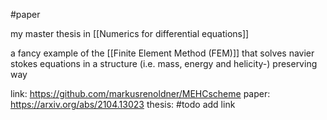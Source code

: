 #paper 


my master thesis in [[Numerics for differential equations]]

a fancy example of the [[Finite Element Method (FEM)]]
that solves navier stokes equations in a structure (i.e. mass, energy and helicity-) preserving way

link:
https://github.com/markusrenoldner/MEHCscheme
paper:
https://arxiv.org/abs/2104.13023
thesis:
#todo add link